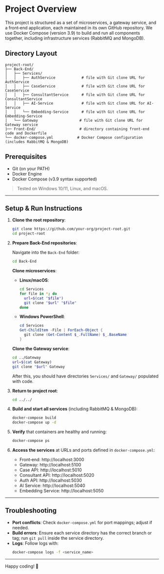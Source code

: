# Project Overview

This project is structured as a set of microservices, a gateway service, and a front‑end application, each maintained in its own GitHub repository. We use Docker Compose (version 3.9) to build and run all components together, including infrastructure services (RabbitMQ and MongoDB).

## Directory Layout

```
project-root/
├── Back-End/
│   ├── Services/
│   │   ├── AuthService            # file with Git clone URL for AuthService
│   │   ├── CaseService            # file with Git clone URL for CaseService
│   │   ├── ConsultantService      # file with Git clone URL for ConsultantService
│   │   ├── AI-Service             # file with Git clone URL for AI-Service
│   │   └── Embedding-Service      # file with Git clone URL for Embedding-Service
│   └── Gateway                   # file with Git clone URL for Gateway service
├── Front-End/                    # directory containing front‑end code and Dockerfile
└── docker-compose.yml           # Docker Compose configuration (includes RabbitMQ & MongoDB)
```

## Prerequisites

- Git (on your PATH)
- Docker Engine
- Docker Compose (v3.9 syntax supported)

> Tested on Windows 10/11, Linux, and macOS.

---

## Setup & Run Instructions

1. **Clone the root repository**:
   ```bash
   git clone https://github.com/your-org/project-root.git
   cd project-root
   ```

2. **Prepare Back-End repositories**:

   Navigate into the `Back-End` folder:
   ```bash
   cd Back-End
   ```

   **Clone microservices**:

   - **Linux/macOS**:
     ```bash
     cd Services
     for file in *; do
       url=$(cat "$file")
       git clone "$url" "$file"
     done
     ```

   - **Windows PowerShell**:
     ```powershell
     cd Services
     Get-ChildItem -File | ForEach-Object {
       git clone (Get-Content $_.FullName) $_.BaseName
     }
     ```

   **Clone the Gateway service**:
   ```bash
   cd ../Gateway
   url=$(cat Gateway)
   git clone "$url" Gateway
   ```

   After this, you should have directories `Services/` and `Gateway/` populated with code.

3. **Return to project root**:
   ```bash
   cd ../../
   ```

4. **Build and start all services** (including RabbitMQ & MongoDB):
   ```bash
   docker-compose build
   docker-compose up -d
   ```

5. **Verify** that containers are healthy and running:
   ```bash
   docker-compose ps
   ```

6. **Access the services** at URLs and ports defined in `docker-compose.yml`:
   - Front‑end: http://localhost:3000
   - Gateway:   http://localhost:5100
   - Case API:  http://localhost:5010
   - Consultant API: http://localhost:5020
   - Auth API:  http://localhost:5030
   - AI Service: http://localhost:5040
   - Embedding Service: http://localhost:5050

---

## Troubleshooting

- **Port conflicts**: Check `docker-compose.yml` for port mappings; adjust if needed.
- **Build errors**: Ensure each service directory has the correct branch or tag; run `git pull` inside the service directory.
- **Logs**: Follow logs with:
  ```bash
  docker-compose logs -f <service_name>
  ```

---

Happy coding! 🚀

